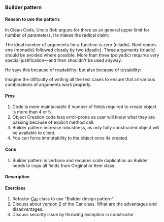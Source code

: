 ### Builder pattern
#### Reason to use the pattern: 
In Clean Code, Uncle Bob argues for three as an general upper limit for number of parameters. He makes the radical claim:

The ideal number of arguments for a function is zero (niladic). Next comes one (monadic) followed closely by two (dyadic). Three arguments (triadic) should be avoided where possible. More than three (polyadic) requires very special justification—and then shouldn't be used anyway.

He says this because of readability; but also because of testability:

Imagine the difficulty of writing all the test cases to ensure that all various combinations of arguments work properly.


#### Pros
1) Code is more maintainable if number of fields required to create object is more than 4 or 5.
2) Object Creation code less error-prone as user will know what they are passing because of explicit method call.
3) Builder pattern increase robustness, as only fully constructed object will be available to client.
4) You can force immutability to the object once its created.
#### Cons
1) Builder pattern is verbose and requires code duplication as Builder needs to copy all fields from Original or Item class.

#### Description




#### Exercises

1. Refactor [Car](./exercises/Car.java) class to use "Builder design pattern".
2. Discuss about [version 2](./exercises/CarV2.java) of the Car class. What are the advantages and disadvantages.
3. Discuss security issue by throwing exception in constructor